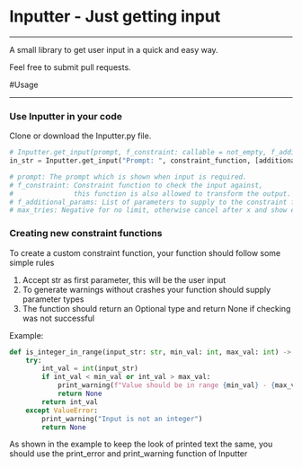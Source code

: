 # Inputter - Just getting input
___
A small library to get user input in a quick and easy way.

Feel free to submit pull requests.

#Usage
___
### Use Inputter in your code
Clone or download the Inputter.py file.

```python
# Inputter.get_input(prompt, f_constraint: callable = not_empty, f_additional_params=None, max_tries: int = -1) -> Optional:
in_str = Inputter.get_input("Prompt: ", constraint_function, [additional, parameters], max_tries=5)

# prompt: The prompt which is shown when input is required.
# f_constraint: Constraint function to check the input against,
#               this function is also allowed to transform the output.
# f_additional_params: List of parameters to supply to the constraint function.
# max_tries: Negative for no limit, otherwise cancel after x and show error.
```

### Creating new constraint functions
To create a custom constraint function, your function should follow some simple rules
1. Accept str as first parameter, this will be the user input
2. To generate warnings without crashes your function should supply parameter types
3. The function should return an Optional type and return None if checking was not successful

Example:
```python
def is_integer_in_range(input_str: str, min_val: int, max_val: int) -> Optional[int]:
    try:
        int_val = int(input_str)
        if int_val < min_val or int_val > max_val:
            print_warning(f"Value should be in range {min_val} - {max_val}")
            return None
        return int_val
    except ValueError:
        print_warning("Input is not an integer")
        return None
```
As shown in the example to keep the look of printed text the same,
you should use the print_error and print_warning function of Inputter